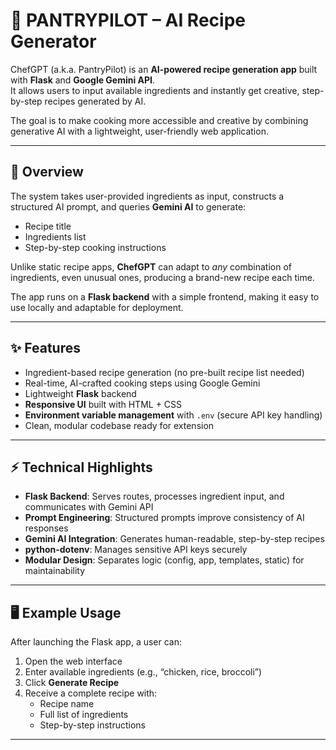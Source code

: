 # 🍳 PANTRYPILOT – AI Recipe Generator  

ChefGPT (a.k.a. PantryPilot) is an **AI-powered recipe generation app** built with **Flask** and **Google Gemini API**.  
It allows users to input available ingredients and instantly get creative, step-by-step recipes generated by AI.  

The goal is to make cooking more accessible and creative by combining generative AI with a lightweight, user-friendly web application.  

---

## 📖 Overview  
The system takes user-provided ingredients as input, constructs a structured AI prompt, and queries **Gemini AI** to generate:  
- Recipe title  
- Ingredients list  
- Step-by-step cooking instructions  

Unlike static recipe apps, **ChefGPT** can adapt to *any* combination of ingredients, even unusual ones, producing a brand-new recipe each time.  

The app runs on a **Flask backend** with a simple frontend, making it easy to use locally and adaptable for deployment.  

---

## ✨ Features  
- Ingredient-based recipe generation (no pre-built recipe list needed)  
- Real-time, AI-crafted cooking steps using Google Gemini  
- Lightweight **Flask** backend  
- **Responsive UI** built with HTML + CSS  
- **Environment variable management** with `.env` (secure API key handling)  
- Clean, modular codebase ready for extension  

---

## ⚡ Technical Highlights  
- **Flask Backend**: Serves routes, processes ingredient input, and communicates with Gemini API  
- **Prompt Engineering**: Structured prompts improve consistency of AI responses  
- **Gemini AI Integration**: Generates human-readable, step-by-step recipes  
- **python-dotenv**: Manages sensitive API keys securely  
- **Modular Design**: Separates logic (config, app, templates, static) for maintainability  

---

## 🖥️ Example Usage  
After launching the Flask app, a user can:  
1. Open the web interface  
2. Enter available ingredients (e.g., “chicken, rice, broccoli”)  
3. Click **Generate Recipe**  
4. Receive a complete recipe with:  
   - Recipe name  
   - Full list of ingredients  
   - Step-by-step instructions  

---
